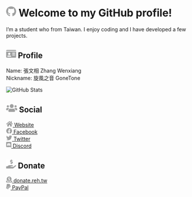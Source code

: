 # <img src="https://raw.githubusercontent.com/GoneTone/GoneTone/master/images/svg/github-brands.svg" height="28px" alt="GitHub"> Welcome to my GitHub profile!
I’m a student who from Taiwan. I enjoy coding and I have developed a few projects.

## <img src="https://raw.githubusercontent.com/GoneTone/GoneTone/master/images/svg/profile/id-card-solid.svg" height="24px" alt="Profile"> Profile
Name: 張文相 Zhang Wenxiang
<br>
Nickname: 旋風之音 GoneTone

<img src="https://github-readme-stats.vercel.app/api?username=GoneTone&show_icons=true&title_color=fff&icon_color=79ff97&text_color=9f9f9f&bg_color=151515" alt="GitHub Stats">

## <img src="https://raw.githubusercontent.com/GoneTone/GoneTone/master/images/svg/social/users-solid.svg" height="24px" alt="Social"> Social
<a href="https://blog.reh.tw/">
  <img src="https://raw.githubusercontent.com/GoneTone/GoneTone/master/images/svg/social/home-solid.svg" height="16px" alt="Website"> Website
</a>
<br>
<a href="https://www.facebook.com/GoneToneDY">
  <img src="https://raw.githubusercontent.com/GoneTone/GoneTone/master/images/svg/social/facebook-brands.svg" height="16px" alt="Facebook"> Facebook
</a>
<br>
<a href="https://twitter.com/TPGoneTone">
  <img src="https://raw.githubusercontent.com/GoneTone/GoneTone/master/images/svg/social/twitter-brands.svg" height="16px" alt="Twitter"> Twitter
</a>
<br>
<a href="https://discord.reh.tw/">
  <img src="https://raw.githubusercontent.com/GoneTone/GoneTone/master/images/svg/social/discord-brands.svg" height="16px" alt="Discord"> Discord
</a>

## <img src="https://raw.githubusercontent.com/GoneTone/GoneTone/master/images/svg/donate/hand-holding-usd-solid.svg" height="24px" alt="Donate"> Donate
<a href="https://donate.reh.tw/">
  <img src="https://raw.githubusercontent.com/GoneTone/GoneTone/master/images/svg/donate/donate-solid.svg" height="16px" alt="donate.reh.tw"> donate.reh.tw
</a>
<br>
<a href="https://paypal.me/GoneTone">
  <img src="https://raw.githubusercontent.com/GoneTone/GoneTone/master/images/svg/donate/paypal-brands.svg" height="16px" alt="PayPal"> PayPal
</a>
